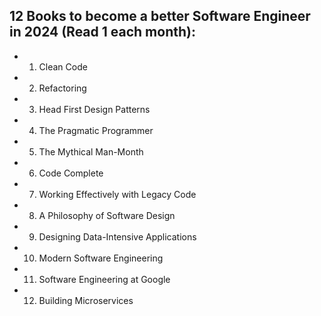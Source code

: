 ## 12 Books to become a better Software Engineer in 2024 (Read 1 each month):
- 1) Clean Code
- 2) Refactoring
- 3) Head First Design Patterns
- 4) The Pragmatic Programmer
- 5) The Mythical Man-Month
- 6) Code Complete
- 7) Working Effectively with Legacy Code
- 8) A Philosophy of Software Design
- 9) Designing Data-Intensive Applications
- 10) Modern Software Engineering
- 11) Software Engineering at Google
- 12) Building Microservices
